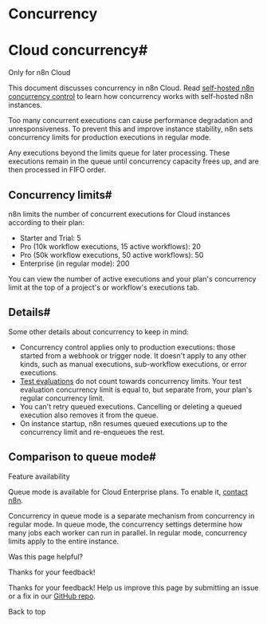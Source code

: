 # Concurrency

[ ](https://github.com/n8n-io/n8n-docs/edit/main/docs/manage-cloud/concurrency.md "Edit this page")

# Cloud concurrency#

Only for n8n Cloud

This document discusses concurrency in n8n Cloud. Read [self-hosted n8n concurrency control](../../hosting/scaling/concurrency-control/) to learn how concurrency works with self-hosted n8n instances.

Too many concurrent executions can cause performance degradation and unresponsiveness. To prevent this and improve instance stability, n8n sets concurrency limits for production executions in regular mode.

Any executions beyond the limits queue for later processing. These executions remain in the queue until concurrency capacity frees up, and are then processed in FIFO order.

## Concurrency limits#

n8n limits the number of concurrent executions for Cloud instances according to their plan:

  * Starter and Trial: 5
  * Pro (10k workflow executions, 15 active workflows): 20
  * Pro (50k workflow executions, 50 active workflows): 50
  * Enterprise (in regular mode): 200



You can view the number of active executions and your plan's concurrency limit at the top of a project's or workflow's executions tab.

## Details#

Some other details about concurrency to keep in mind:

  * Concurrency control applies only to production executions: those started from a webhook or trigger node. It doesn't apply to any other kinds, such as manual executions, sub-workflow executions, or error executions.
  * [Test evaluations](../../glossary/#evaluation-n8n) do not count towards concurrency limits. Your test evaluation concurrency limit is equal to, but separate from, your plan's regular concurrency limit.
  * You can't retry queued executions. Cancelling or deleting a queued execution also removes it from the queue.
  * On instance startup, n8n resumes queued executions up to the concurrency limit and re-enqueues the rest.



## Comparison to queue mode#

Feature availability

Queue mode is available for Cloud Enterprise plans. To enable it, [contact n8n](https://n8n-community.typeform.com/to/y9X2YuGa).

Concurrency in queue mode is a separate mechanism from concurrency in regular mode. In queue mode, the concurrency settings determine how many jobs each worker can run in parallel. In regular mode, concurrency limits apply to the entire instance.

Was this page helpful? 

Thanks for your feedback! 

Thanks for your feedback! Help us improve this page by submitting an issue or a fix in our [GitHub repo](https://github.com/n8n-io/n8n-docs). 

Back to top 
